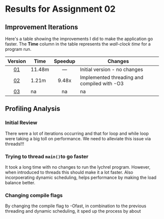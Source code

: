 # Results for Assignment 02

## Improvement Iterations

Here's a table showing the improvements I did to make the application go faster.  The **Time** column in the table represents the _wall-clock time_ for a program run.

| Version | Time | Speedup | Changes |
| :-----: | ---- | :-----: | ------- |
| [01](lychrel.cpp) | 11.48m | &mdash; | Initial version - no changes |
| [02](lychrel.cpp) | 1.21m | 9.48x | Implemented threading and compiled with -O3 |
| [03](lychrel.cpp) | na | na | na|

## Profiling Analysis

### Initial Review
There were a lot of iterations occurring and that for loop and while loop were taking a big toll on performance. We need to alleviate this issue via 
threads!!!

### Trying to thread `main()`to go faster

It took a long time with no changes to run the lychrel program. However, when introduced to threads this should make it a lot faster. Also
incorpoerating dynamic scheduling, helps performance by making the load balance better.
### Changing compile flags
By changing the compile flag to -Ofast, in combination to the previous threading and dynamic scheduling, it sped up the process by about
